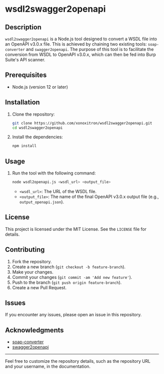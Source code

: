 # wsdl2swagger2openapi

## Description

`wsdl2swagger2openapi` is a Node.js tool designed to convert a WSDL file into an OpenAPI v3.0.x file. This is achieved by chaining two existing tools: `soap-converter` and `swagger2openapi`. The purpose of this tool is to facilitate the conversion from WSDL to OpenAPI v3.0.x, which can then be fed into Burp Suite's API scanner.

## Prerequisites

- Node.js (version 12 or later)

## Installation

1. Clone the repository:
    ```sh
    git clone https://github.com/xonoxitron/wsdl2swagger2openapi.git
    cd wsdl2swagger2openapi
    ```

2. Install the dependencies:
    ```sh
    npm install
    ```

## Usage

1. Run the tool with the following command:
    ```sh
    node wsdl2openapi.js <wsdl_url> <output_file>
    ```

    - `<wsdl_url>`: The URL of the WSDL file.
    - `<output_file>`: The name of the final OpenAPI v3.0.x output file (e.g., `output_openapi.json`).

## License

This project is licensed under the MIT License. See the `LICENSE` file for details.

## Contributing

1. Fork the repository.
2. Create a new branch (`git checkout -b feature-branch`).
3. Make your changes.
4. Commit your changes (`git commit -am 'Add new feature'`).
5. Push to the branch (`git push origin feature-branch`).
6. Create a new Pull Request.

## Issues

If you encounter any issues, please open an issue in this repository.

## Acknowledgments

- [soap-converter](https://www.npmjs.com/package/soap-converter)
- [swagger2openapi](https://www.npmjs.com/package/swagger2openapi)

---

Feel free to customize the repository details, such as the repository URL and your username, in the documentation.